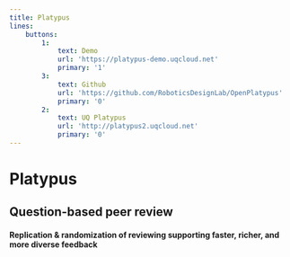 ```yaml
---
title: Platypus
lines:
    buttons:
        1:
            text: Demo
            url: 'https://platypus-demo.uqcloud.net'
            primary: '1'
        3:
            text: Github
            url: 'https://github.com/RoboticsDesignLab/OpenPlatypus'
            primary: '0'
        2:
            text: UQ Platypus
            url: 'http://platypus2.uqcloud.net'
            primary: '0'
---
```


# Platypus 
## Question-based peer review
#### Replication & randomization of reviewing supporting faster, richer, and more diverse feedback

